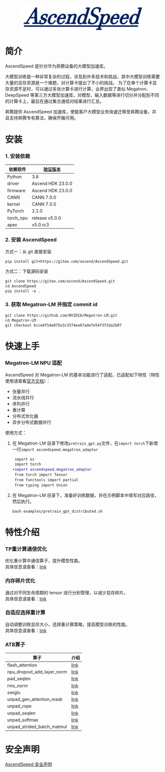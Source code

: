<p align="center"> <img src="sources/images/logo.png" height="90px" width="400px"></p>

# 简介

AscendSpeed 是针对华为昇腾设备的大模型加速库。

大模型训练是一种非常复杂的过程，涉及到许多技术和挑战，其中大模型训练需要大量的显存资源是一个难题，对计算卡提出了不小的挑战。
为了在单个计算卡显存资源不足时，可以通过多张计算卡进行计算，业界出现了类似 Megatron、DeepSpeed 等第三方大模型加速库，对模型、输入数据等进行切分并分配到不同的计算卡上，最后在通过集合通信对结果进行汇总。

昇腾提供 AscendSpeed 加速库，使能客户大模型业务快速迁移至昇腾设备，并且支持昇腾专有算法，确保开箱可用。

# 安装

### 1. 安装依赖

| 依赖软件      | [验证版本](https://www.hiascend.com/zh/) |
|-----------|--------------------------------------|
| Python    | 3.8                                  |
| driver    | Ascend HDK 23.0.0                    |
| firmware  | Ascend HDK 23.0.0                    |
| CANN      | CANN 7.0.0                           |
| kernel    | CANN 7.0.0                           |
| PyTorch   | 2.1.0                                |
| torch_npu | release v5.0.0                       |
| apex      | v5.0.rc3                             |

### 2. 安装 AscendSpeed

方式一：从 git 直接安装

 ```shell
 pip install git+https://gitee.com/ascend/AscendSpeed.git
 ```

方式二：下载源码安装

 ```shell
 git clone https://gitee.com/ascend/AscendSpeed.git
 cd AscendSpeed
 pip install -e .
 ```

### 3. 获取 Megatron-LM 并指定 commit id

 ```shell
 git clone https://github.com/NVIDIA/Megatron-LM.git
 cd Megatron-LM
 git checkout bcce6f54e075e3c3374ea67adefe54f3f2da2b07
 ```

# 快速上手

### Megatron-LM NPU 适配

AscendSpeed 对 Megatron-LM
的基本功能进行了适配，已适配如下特性（特性使用请查看[官方文档](https://github.com/NVIDIA/Megatron-LM)）：

- 张量并行
- 流水线并行
- 序列并行
- 重计算
- 分布式优化器
- 异步分布式数据并行

使用方式：

1. 在 Megatron-LM 目录下修改`pretrain_gpt.py`文件，在`import torch`下新增一行`import ascendspeed.megatron_adaptor`

    ```diff
     import os
     import torch
    +import ascendspeed.megatron_adaptor
     from torch import Tensor
     from functools import partial
     from typing import Union
    ```

2. 在 Megatron-LM 目录下，准备好训练数据，并在示例脚本中填写对应路径，然后执行。
    ```shell
    bash examples/pretrain_gpt_distributed.sh
    ```

# 特性介绍

### TP重计算通信优化

优化重计算中通信算子，提升模型性能。  
具体信息请查看：[link](docs/features/recomputation-communication.md)

### 内存碎片优化

通过对不同生命周期的 tensor 进行分别管理，以减少显存碎片。  
具体信息请查看：[link](docs/features/memory-fragmentation.md)

### 自适应选择重计算

自动调整训练显存大小，选择重计算策略，提高模型训练的性能。  
具体信息请查看：[link](docs/features/adaptive-recompute.md)

### ATB算子

| 算子                         | 介绍                                             |
|----------------------------|------------------------------------------------|
| flash_attention            | [link](docs/ops/flash_attention.md)            |
| npu_dropout_add_layer_norm | [link](docs/ops/npu_dropout_add_layer_norm.md) |
| pad_seqlen                 | [link](docs/ops/pad_seqlen.md)                 |
| rms_norm                   | [link](docs/ops/rms_norm.md)                   |
| swiglu                     | [link](docs/ops/swiglu.md)                     |
| unpad_gen_attention_mask   | [link](docs/ops/unpad_gen_attention_mask.md)   |
| unpad_rope                 | [link](docs/ops/unpad_rope.md)                 |
| unpad_seqlen               | [link](docs/ops/unpad_seqlen.md)               |
| unpad_softmax              | [link](docs/ops/unpad_softmax.md)              |
| unpad_strided_batch_matmul | [link](docs/ops/unpad_strided_batch_matmul.md) |

# 安全声明

[AscendSpeed 安全声明](SECURITYNOTE.md)